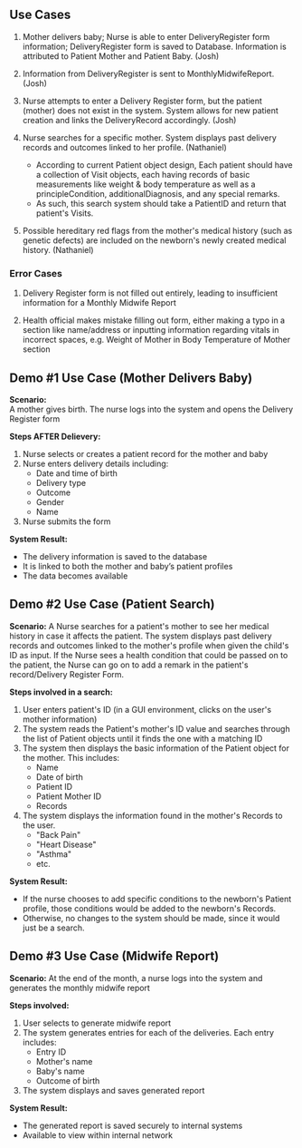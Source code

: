 ## Use Cases

1. Mother delivers baby; Nurse is able to enter DeliveryRegister form information; DeliveryRegister form is saved to Database. Information is attributed to Patient Mother and Patient Baby. (Josh)

2. Information from DeliveryRegister is sent to MonthlyMidwifeReport. (Josh)

3. Nurse attempts to enter a Delivery Register form, but the patient (mother) does not exist in the system.
 System allows for new patient creation and links the DeliveryRecord accordingly. (Josh)

4. Nurse searches for a specific mother. System displays past delivery records and outcomes linked to her profile. (Nathaniel)
    * According to current Patient object design, Each patient should have a collection of Visit objects, each having records of basic measurements like weight & body temperature as well as a principleCondition, additionalDiagnosis, and any special remarks.
    * As such, this search system should take a PatientID and return that patient's Visits.

6. Possible hereditary red flags from the mother's medical history (such as genetic defects) are included on the newborn's newly created medical history. (Nathaniel)

### Error Cases
1. Delivery Register form is not filled out entirely, leading to insufficient information for a Monthly Midwife Report

2. Health official makes mistake filling out form, either making a typo in a section like name/address or inputting information regarding vitals in incorrect spaces, e.g. Weight of Mother in Body Temperature of Mother section


## Demo #1 Use Case (Mother Delivers Baby)
**Scenario:**  
A mother gives birth. The nurse logs into the system and opens the Delivery Register form

**Steps AFTER Delievery:**
1. Nurse selects or creates a patient record for the mother and baby
2. Nurse enters delivery details including:
   - Date and time of birth
   - Delivery type
   - Outcome
   - Gender
   - Name
3. Nurse submits the form

**System Result:**  
- The delivery information is saved to the database
- It is linked to both the mother and baby’s patient profiles
- The data becomes available

## Demo #2 Use Case (Patient Search)
**Scenario:**
A Nurse searches for a patient's mother to see her medical history in case it affects the patient. The system displays past delivery records and outcomes linked to the mother's profile when given the child's ID as input. If the Nurse sees a health condition that could be passed on to the patient, the Nurse can go on to add a remark in the patient's record/Delivery Register Form.

**Steps involved in a search:**
1. User enters patient's ID (in a GUI environment, clicks on the user's mother information)
2. The system reads the Patient's mother's ID value and searches through the list of Patient objects until it finds the one with a matching ID
3. The system then displays the basic information of the Patient object for the mother. This includes:
   - Name
   - Date of birth
   - Patient ID
   - Patient Mother ID
   - Records
4. The system displays the information found in the mother's Records to the user.
   - "Back Pain"
   - "Heart Disease"
   - "Asthma"
   - etc.

**System Result:**
- If the nurse chooses to add specific conditions to the newborn's Patient profile, those conditions would be added to the newborn's Records.
- Otherwise, no changes to the system should be made, since it would just be a search.


## Demo #3 Use Case (Midwife Report)
**Scenario:**
At the end of the month, a nurse logs into the system and generates the monthly midwife report

**Steps involved:**
1. User selects to generate midwife report
2. The system generates entries for each of the deliveries. Each entry includes:
   - Entry ID
   - Mother's name
   - Baby's name
   - Outcome of birth
3. The system displays and saves generated report

**System Result:**
- The generated report is saved securely to internal systems
- Available to view within internal network
